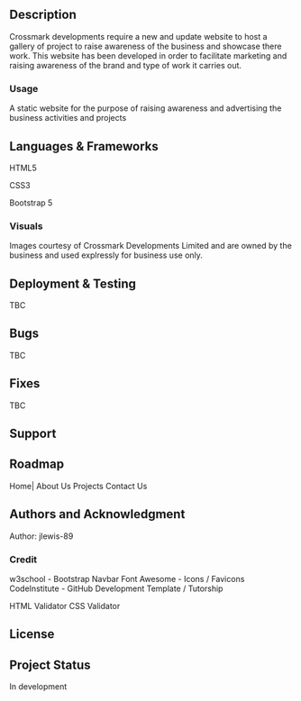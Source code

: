 ## Description

Crossmark developments require a  new and update website to host a gallery of project to raise awareness of the business and showcase there work.
This website has been developed in order to facilitate marketing and raising awareness of the brand and type of work it carries out.

### Usage

A static website for the purpose of raising awareness and advertising the business activities and projects

## Languages & Frameworks

 HTML5

 CSS3

 Bootstrap 5

### Visuals

Images courtesy of Crossmark Developments Limited and are owned by the business and used explressly for business use only.

## Deployment & Testing

TBC

## Bugs
TBC
## Fixes
TBC

## Support

## Roadmap
Home| About Us
Projects
Contact Us

## Authors and Acknowledgment
Author: jlewis-89
### Credit
w3school - Bootstrap Navbar
Font Awesome - Icons / Favicons
CodeInstitute - GitHub Development Template / Tutorship

HTML Validator
CSS Validator

## License

## Project Status
In development